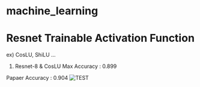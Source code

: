 # machine_learning

# Resnet Trainable Activation Function
ex) CosLU, ShiLU ...

1) Resnet-8 & CosLU
Max Accuracy : 0.899

Papaer Accuracy : 0.904
![TEST](https://github.com/user-attachments/assets/5b40b0cd-052d-4c3f-a6ff-ef46002fa2d0)
